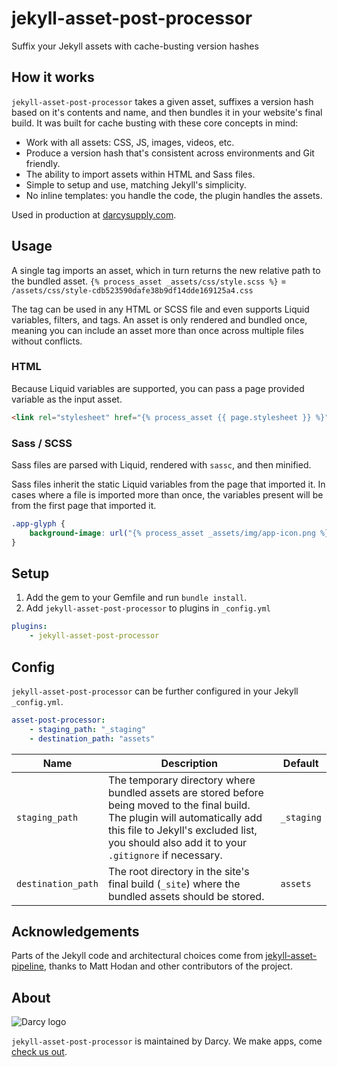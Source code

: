 # jekyll-asset-post-processor
Suffix your Jekyll assets with cache-busting version hashes

## How it works

`jekyll-asset-post-processor` takes a given asset, suffixes a version hash based on it's contents and name, and then bundles it in your website's final build. It was built for cache busting with these core concepts in mind:

- Work with all assets: CSS, JS, images, videos, etc.
- Produce a version hash that's consistent across environments and Git friendly.
- The ability to import assets within HTML and Sass files.
- Simple to setup and use, matching Jekyll's simplicity.
- No inline templates: you handle the code, the plugin handles the assets.

Used in production at [darcysupply.com](https://darcysupply.com).

## Usage

A single tag imports an asset, which in turn returns the new relative path to the bundled asset.
 `{% process_asset _assets/css/style.scss %}` = `/assets/css/style-cdb523590dafe38b9df14dde169125a4.css`

The tag can be used in any HTML or SCSS file and even supports Liquid variables, filters, and tags. An asset is only rendered and bundled once, meaning you can include an asset more than once across multiple files without conflicts.

### HTML

Because Liquid variables are supported, you can pass a page provided variable as the input asset.

```html
<link rel="stylesheet" href="{% process_asset {{ page.stylesheet }} %}">
```

### Sass / SCSS

Sass files are parsed with Liquid, rendered with `sassc`, and then minified.

Sass files inherit the static Liquid variables from the page that imported it. In cases where a file is imported more than once, the variables present will be from the first page that imported it.

```css
.app-glyph {
    background-image: url("{% process_asset _assets/img/app-icon.png %} ")
}
```

## Setup

1. Add the gem to your Gemfile and run `bundle install`.
2. Add `jekyll-asset-post-processor` to plugins in `_config.yml`
```yaml
plugins:
    - jekyll-asset-post-processor
```

## Config

`jekyll-asset-post-processor` can be further configured in your Jekyll `_config.yml`.

```yaml
asset-post-processor:
    - staging_path: "_staging"
    - destination_path: "assets"
```

|Name|Description|Default|
|-|-|-|
|`staging_path`|The temporary directory where bundled assets are stored before being moved to the final build. The plugin will automatically add this file to Jekyll's excluded list, you should also add it to your `.gitignore` if necessary.|`_staging`|
|`destination_path`|The root directory in the site's final build (`_site`) where the bundled assets should be stored.|`assets`|

## Acknowledgements

Parts of the Jekyll code and architectural choices come from [jekyll-asset-pipeline](https://github.com/matthodan/jekyll-asset-pipeline), thanks to Matt Hodan and other contributors of the project.

## About

![Darcy logo](https://raw.githubusercontent.com/darcysupply/jekyll-asset-post-processor/main/.github/darcy.png)

`jekyll-asset-post-processor` is maintained by Darcy. We make apps, come [check us out](https://darcysupply.com).